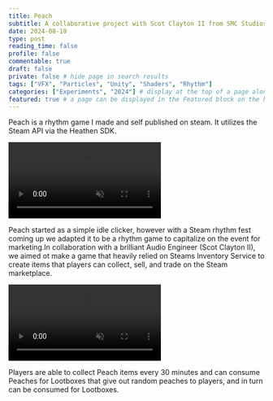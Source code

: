 ```yaml
---
title: Peach
subtitle: A collaborative project with Scot Clayton II from SMC Studios
date: 2024-08-19
type: post
reading_time: false
profile: false
commentable: true
draft: false
private: false # hide page in search results
tags: ["VFX", "Particles", "Unity", "Shaders", "Rhythm"]
categories: ["Experiments", "2024"] # display at the top of a page alongside a page’s metadata
featured: true # a page can be displayed in the Featured block on the homepage. This is useful for sticky, announcement blog posts or selected publications etc.
---
```

<p>Peach is a rhythm game I made and self published on steam. It utilizes the Steam API via the Heathen SDK. </p>

<div class="video_thing">
    <video muted autoplay="" name="media" loop=""><source src="https://raw.githack.com/Denchyaknow/GitSite_Dencho/Develop/assets/media/projects/Peach/XRLog_2024_Peach_1.webm" type="video/mp4"></video>
</div>

<!--more-->

<p>Peach started as a simple idle clicker, however with a Steam rhythm fest coming up we adapted it to be a rhythm game to capitalize on the event for marketing.In collaboration with a brilliant Audio Engineer (Scot Clayton II), we aimed ot make a game that heavily relied on Steams Inventory Service to create items that players can collect, sell, and trade on the Steam marketplace.</p>

<div class="video_thing">
    <video muted autoplay="" name="media" loop=""><source src="https://raw.githack.com/Denchyaknow/GitSite_Dencho/Develop/assets/media/projects/Peach/XRLog_2024_Peach_0.webm" type="video/mp4"></video>
</div>

<p>Players are able to collect Peach items every 30 minutes and can consume Peaches for Lootboxes that give out random peaches to players, and in turn can be consumed for Lootboxes.</p>